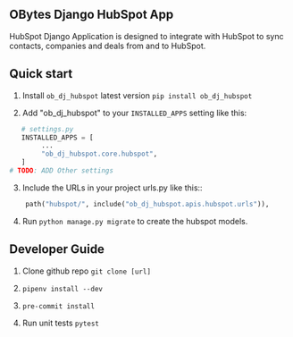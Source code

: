 ## OBytes Django HubSpot App

HubSpot Django Application is designed to integrate with HubSpot to sync contacts, companies and deals from and to HubSpot.

## Quick start

1. Install `ob_dj_hubspot` latest version `pip install ob_dj_hubspot`

2. Add "ob_dj_hubspot" to your `INSTALLED_APPS` setting like this:

```python
   # settings.py
   INSTALLED_APPS = [
        ...
        "ob_dj_hubspot.core.hubspot",
   ]
# TODO: ADD Other settings
```


3. Include the  URLs in your project urls.py like this::

```python
    path("hubspot/", include("ob_dj_hubspot.apis.hubspot.urls")),
```

4. Run ``python manage.py migrate`` to create the hubspot models.


## Developer Guide

1. Clone github repo `git clone [url]`

2. `pipenv install --dev`

3. `pre-commit install`

4. Run unit tests `pytest`

